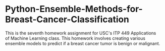 # Python-Ensemble-Methods-for-Breast-Cancer-Classification

This is the seventh homework assignment for USC's ITP 449 Applications of Machine Learning class. This homework involves creating various ensemble models to predict if a breast cancer tumor is benign or malignant.
